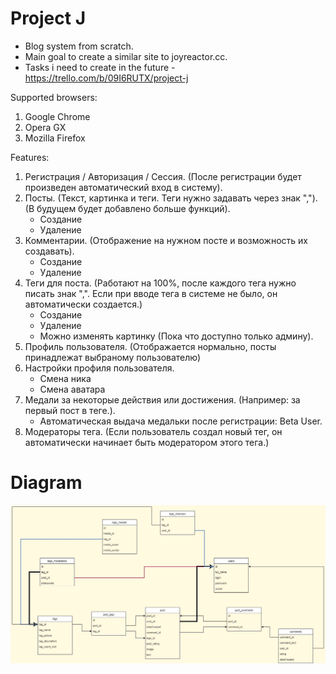 # Project J

* Blog system from scratch. 
* Main goal to create a similar site to joyreactor.cc.
* Tasks i need to create in the future - https://trello.com/b/09I6RUTX/project-j

Supported browsers:
1. Google Chrome
2. Opera GX 
3. Mozilla Firefox

Features:
1. Регистрация / Авторизация / Сессия. (После регистрации будет произведен автоматический вход в систему).
2. Посты. (Текст, картинка и теги. Теги нужно задавать через знак ","). (В будущем будет добавлено больше функций).
    - Создание
    - Удаление
3. Комментарии. (Отображение на нужном посте и возможность их создавать).
    - Создание
    - Удаление
4. Теги для поста. (Работают на 100%, после каждого тега нужно писать знак ",". Если при вводе тега в системе не было, он автоматически создается.)
    - Создание
    - Удаление
    - Можно изменять картинку (Пока что доступно только админу).
5. Профиль пользователя. (Отображается нормально, посты принадлежат выбраному пользователю)
6. Настройки профиля пользователя.
    - Смена ника
    - Смена аватара
7. Медали за некоторые действия или достижения. (Например: за первый пост в теге.).
    - Автоматическая выдача медальки после регистрации:  Beta User.
8. Модераторы тега. (Если пользователь создал новый тег, он автоматически начинает быть модератором этого тега.) 

# Diagram
<img src="/uploads/db.jpg" style="display: block; margin-left: auto; margin-right: auto;" />


